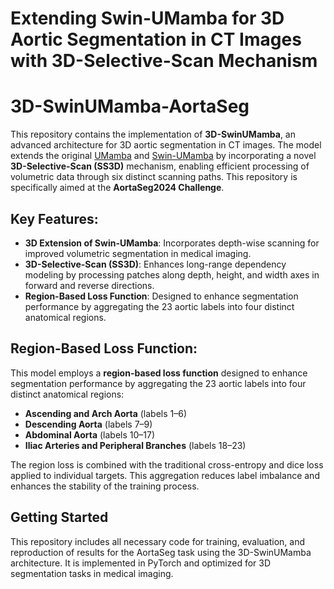 # Extending Swin-UMamba for 3D Aortic Segmentation in CT Images with 3D-Selective-Scan Mechanism

# 3D-SwinUMamba-AortaSeg

This repository contains the implementation of **3D-SwinUMamba**, an advanced architecture for 3D aortic segmentation in CT images. The model extends the original [UMamba]([[https://github.com/path-to-umamba-repo](https://github.com/bowang-lab/U-Mamba)](https://github.com/bowang-lab/U-Mamba)) and [Swin-UMamba]([[https://github.com/path-to-swin-umamba-repo](https://github.com/JiarunLiu/Swin-UMamba)](https://github.com/JiarunLiu/Swin-UMamba)) by incorporating a novel **3D-Selective-Scan (SS3D)** mechanism, enabling efficient processing of volumetric data through six distinct scanning paths. This repository is specifically aimed at the **AortaSeg2024 Challenge**.

## Key Features:
- **3D Extension of Swin-UMamba**: Incorporates depth-wise scanning for improved volumetric segmentation in medical imaging.
- **3D-Selective-Scan (SS3D)**: Enhances long-range dependency modeling by processing patches along depth, height, and width axes in forward and reverse directions.
- **Region-Based Loss Function**: Designed to enhance segmentation performance by aggregating the 23 aortic labels into four distinct anatomical regions.

## Region-Based Loss Function:
This model employs a **region-based loss function** designed to enhance segmentation performance by aggregating the 23 aortic labels into four distinct anatomical regions:

- **Ascending and Arch Aorta** (labels 1–6)
- **Descending Aorta** (labels 7–9)
- **Abdominal Aorta** (labels 10–17)
- **Iliac Arteries and Peripheral Branches** (labels 18–23)

The region loss is combined with the traditional cross-entropy and dice loss applied to individual targets. This aggregation reduces label imbalance and enhances the stability of the training process.

## Getting Started
This repository includes all necessary code for training, evaluation, and reproduction of results for the AortaSeg task using the 3D-SwinUMamba architecture. It is implemented in PyTorch and optimized for 3D segmentation tasks in medical imaging.

